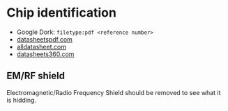 # Chip identification

* Google Dork: `filetype:pdf <reference number>`
* [datasheetspdf.com](https://datasheetspdf.com)
* [alldatasheet.com](https://www.alldatasheet.com)
* [datasheets360.com](https://www.datasheets360.com)

## EM/RF shield

Electromagnetic/Radio Frequency Shield should be removed to see what it is hidding.
